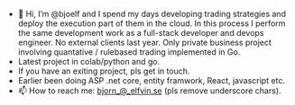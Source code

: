 - 👋 Hi, I’m @bjoelf and I spend my days developing trading strategies and deploy the execution part of them in the cloud. In this process I perform the same development work as a full-stack developer and devops engineer. No external clients last year. Only private business project involving quantative / rulebased trading implemented in Go.
- Latest project in colab/python and go. 
- If you have an exiting project, pls get in touch.
- Earlier been doing ASP .net core, entity framwork, React, javascript etc.
- 📫 How to reach me: bjorn_@_elfvin.se (pls remove underscore chars).
